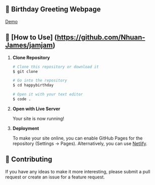 ## 🎉 Birthday Greeting Webpage 

[Demo](thocon.netlify.app)

## 🚀 [How to Use] (https://github.com/Nhuan-James/jamjam)

1.  **Clone Repository**

    ```bash
    # Clone this repository or download it
    $ git clone 

    # Go into the repository
    $ cd happybirthday

    # Open it with your text editor
    $ code .
    ```

2. **Open with Live Server**

    Your site is now running!

3. **Deployment**

    To make your site online, you can enable GitHub Pages for the repository (Settings -> Pages). Alternatively, you can use [Netlify](https://www.netlify.com/).

## 📝 Contributing

If you have any ideas to make it more interesting, please submit a pull request or create an issue for a feature request.




